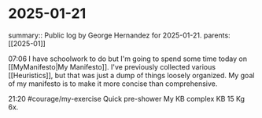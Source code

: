 #  2025-01-21

summary:: Public log by George Hernandez for 2025-01-21.
parents: [[2025-01]]

07:06 I have schoolwork to do but I'm going to spend some time today on [[MyManifesto|My  Manifesto]]. I've previously collected various [[Heuristics]], but that was just a dump of things loosely organized. My goal of my manifesto is to make it more concise than comprehensive.

21:20 #courage/my-exercise Quick pre-shower My KB complex KB 15 Kg 6x.
